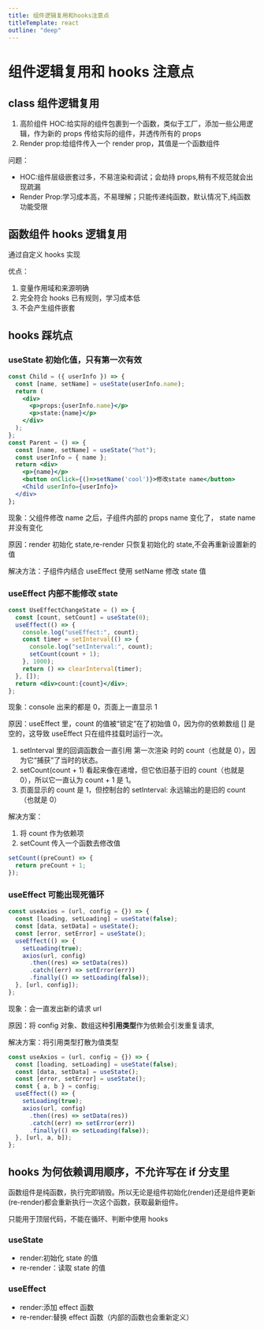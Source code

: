 ```yaml
---
title: 组件逻辑复用和hooks注意点
titleTemplate: react
outline: "deep"
---
```


# 组件逻辑复用和 hooks 注意点

## class 组件逻辑复用

1. 高阶组件 HOC:给实际的组件包裹到一个函数，类似于工厂，添加一些公用逻辑，作为新的 props 传给实际的组件，并透传所有的 props
2. Render prop:给组件传入一个 render prop，其值是一个函数组件

问题：

- HOC:组件层级嵌套过多，不易渲染和调试；会劫持 props,稍有不规范就会出现疏漏
- Render Prop:学习成本高，不易理解；只能传递纯函数，默认情况下,纯函数功能受限

## 函数组件 hooks 逻辑复用

通过自定义 hooks 实现

优点：

1. 变量作用域和来源明确
2. 完全符合 hooks 已有规则，学习成本低
3. 不会产生组件嵌套

## hooks 踩坑点

### useState 初始化值，只有第一次有效

```jsx
const Child = ({ userInfo }) => {
  const [name, setName] = useState(userInfo.name);
  return (
    <div>
      <p>props:{userInfo.name}</p>
      <p>state:{name}</p>
    </div>
  );
};
const Parent = () => {
  const [name, setName] = useState("hot");
  const userInfo = { name };
  return <div>
    <p>{name}</p>
    <button onClick={()=>setName('cool')}>修改state name</button>
    <Child userInfo={userInfo}>
  </div>
};
```

现象：父组件修改 name 之后，子组件内部的 props name 变化了， state name 并没有变化

原因：render 初始化 state,re-render 只恢复初始化的 state,不会再重新设置新的值

解决方法：子组件内结合 useEffect 使用 setName 修改 state 值

### useEffect 内部不能修改 state

```jsx
const UseEffectChangeState = () => {
  const [count, setCount] = useState(0);
  useEffect(() => {
    console.log("useEffect:", count);
    const timer = setInterval(() => {
      console.log("setInterval:", count);
      setCount(count + 1);
    }, 1000);
    return () => clearInterval(timer);
  }, []);
  return <div>count:{count}</div>;
};
```

现象：console 出来的都是 0，页面上一直显示 1

原因：useEffect 里，count 的值被“锁定”在了初始值 0，因为你的依赖数组 [] 是空的，这导致 useEffect 只在组件挂载时运行一次。

1. setInterval 里的回调函数会一直引用 第一次渲染 时的 count（也就是 0），因为它“捕获”了当时的状态。
2. setCount(count + 1) 看起来像在递增，但它依旧基于旧的 count（也就是 0），所以它一直认为 count + 1 是 1。
3. 页面显示的 count 是 1，但控制台的 setInterval: 永远输出的是旧的 count（也就是 0）

解决方案：

1. 将 count 作为依赖项
2. setCount 传入一个函数去修改值

```jsx
setCount((preCount) => {
  return preCount + 1;
});
```

### useEffect 可能出现死循环

```jsx
const useAxios = (url, config = {}) => {
  const [loading, setLoading] = useState(false);
  const [data, setData] = useState();
  const [error, setError] = useState();
  useEffect(() => {
    setLoading(true);
    axios(url, config)
      .then((res) => setData(res))
      .catch((err) => setError(err))
      .finally(() => setLoading(false));
  }, [url, config]);
};
```

现象：会一直发出新的请求 url

原因：将 config 对象、数组这种**引用类型**作为依赖会引发重复请求,

解决方案：将引用类型打散为值类型

```jsx
const useAxios = (url, config = {}) => {
  const [loading, setLoading] = useState(false);
  const [data, setData] = useState();
  const [error, setError] = useState();
  const { a, b } = config;
  useEffect(() => {
    setLoading(true);
    axios(url, config)
      .then((res) => setData(res))
      .catch((err) => setError(err))
      .finally(() => setLoading(false));
  }, [url, a, b]);
};
```

## hooks 为何依赖调用顺序，不允许写在 if 分支里

函数组件是纯函数，执行完即销毁。所以无论是组件初始化(render)还是组件更新(re-render)都会重新执行一次这个函数，获取最新组件。

只能用于顶层代码，不能在循环、判断中使用 hooks

### useState

- render:初始化 state 的值
- re-render：读取 state 的值

### useEffect

- render:添加 effect 函数
- re-render:替换 effect 函数（内部的函数也会重新定义）
